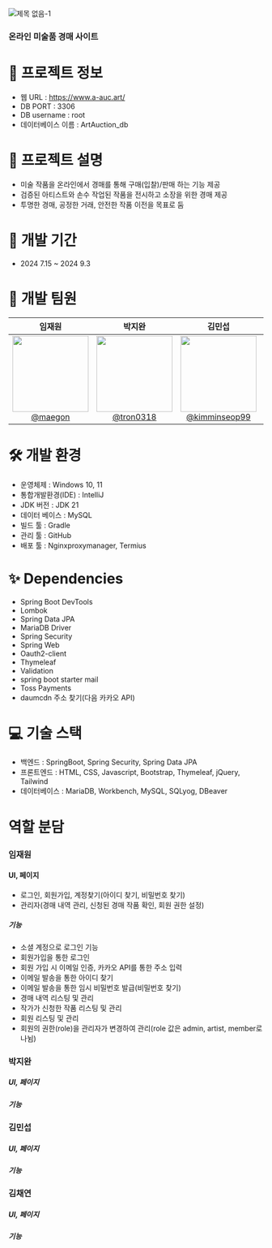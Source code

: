 
![제목 없음-1](https://github.com/user-attachments/assets/20fbcf40-f860-44d5-bdee-c29ab3f00720)


### 온라인 미술품 경매 사이트
# 🚩 프로젝트 정보
- 웹 URL : https://www.a-auc.art/
- DB PORT : 3306
- DB username : root
- 데이터베이스 이름 : ArtAuction_db

# 💬 프로젝트 설명
- 미술 작품을 온라인에서 경매를 통해 구매(입찰)/판매 하는 기능 제공
- 검증된 아티스트와 손수 작업된 작품을 전시하고 소장을 위한 경매 제공
- 투명한 경매, 공정한 거래, 안전한 작품 이전을 목표로 둠

# 💨 개발 기간
- 2024 7.15 ~ 2024 9.3

# 👥 개발 팀원
|                                                               **임재원**                                                               |                                                                **박지완**                                                                |                                                               **김민섭**                                                                |                                                               **김채연**                                                                |
|:-----------------------------------------------------------------------------------------------------------------------------------:|:-------------------------------------------------------------------------------------------------------------------------------------:|:------------------------------------------------------------------------------------------------------------------------------------:|:------------------------------------------------------------------------------------------------------------------------------------:|
| [<img src="https://avatars.githubusercontent.com/u/30003447?v=4" height=150 width=150> <br/> @maegon](https://github.com/maegon) | [<img src="https://avatars.githubusercontent.com/u/52211840?v=4" height=150 width=150> <br/> @tron0318](https://github.com/tron0318) | [<img src="https://avatars.githubusercontent.com/u/161572638?v=4" height=150 width=150> <br/> @kimminseop99](https://github.com/kimminseop99) | [<img src="https://avatars.githubusercontent.com/u/90239727?v=4" height=150 width=150> <br/> @kim-chaeyeon](https://github.com/kim-chaeyeon) |

# 🛠 개발 환경
- 운영체제 : Windows 10, 11
- 통합개발환경(IDE) : IntelliJ
- JDK 버전 : JDK 21
- 데이터 베이스 : MySQL
- 빌드 툴 : Gradle
- 관리 툴 : GitHub
- 배포 툴 : Nginxproxymanager, Termius

# ✨ Dependencies
- Spring Boot DevTools
- Lombok
- Spring Data JPA
- MariaDB Driver
- Spring Security
- Spring Web
- Oauth2-client
- Thymeleaf
- Validation
- spring boot starter mail
- Toss Payments
- daumcdn 주소 찾기(다음 카카오 API)

# 💻 기술 스택
- 백엔드 : SpringBoot, Spring Security, Spring Data JPA
- 프론트엔드 : HTML, CSS, Javascript, Bootstrap, Thymeleaf, jQuery, Tailwind
- 데이터베이스 : MariaDB, Workbench, MySQL, SQLyog, DBeaver

# 역할 분담
### 임재원
#### UI, 페이지
- 로그인, 회원가입, 계정찾기(아이디 찾기, 비밀번호 찾기)
- 관리자(경매 내역 관리, 신청된 경매 작품 확인, 회원 권한 설정)
##### 기능
- 소셜 계정으로 로그인 기능
- 회원가입을 통한 로그인
- 회원 가입 시 이메일 인증, 카카오 API를 통한 주소 입력
- 이메일 발송을 통한 아이디 찾기
- 이메일 발송을 통한 임시 비밀번호 발급(비밀번호 찾기)
- 경매 내역 리스팅 및 관리
- 작가가 신청한 작품 리스팅 및 관리
- 회원 리스팅 및 관리
- 회원의 권한(role)을 관리자가 변경하여 관리(role 값은 admin, artist, member로 나뉨)


### 박지완
##### UI, 페이지
##### 기능

### 김민섭
##### UI, 페이지
##### 기능

### 김채연
##### UI, 페이지
##### 기능